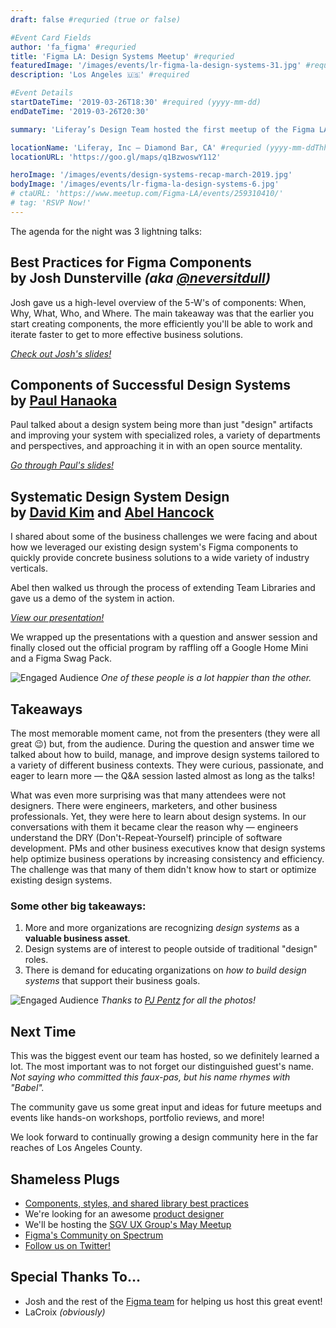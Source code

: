```yaml
---
draft: false #requried (true or false)

#Event Card Fields
author: 'fa_figma' #requried
title: 'Figma LA: Design Systems Meetup' #requried
featuredImage: '/images/events/lr-figma-la-design-systems-31.jpg' #requried
description: 'Los Angeles 🇺🇸' #required

#Event Details
startDateTime: '2019-03-26T18:30' #required (yyyy-mm-dd)
endDateTime: '2019-03-26T20:30'

summary: 'Liferay’s Design Team hosted the first meetup of the Figma LA User Group. It was an evening of fun, best practices, and practical examples for components and team libraries in the context of design systems.'

locationName: 'Liferay, Inc – Diamond Bar, CA' #requried (yyyy-mm-ddThh:mm)
locationURL: 'https://goo.gl/maps/q1BzwoswY112'

heroImage: '/images/events/design-systems-recap-march-2019.jpg'
bodyImage: '/images/events/lr-figma-la-design-systems-6.jpg'
# ctaURL: 'https://www.meetup.com/Figma-LA/events/259310410/'
# tag: 'RSVP Now!'
---
```


The agenda for the night was 3 lightning talks:

## Best Practices for Figma&nbsp;Components <br /> by Josh Dunsterville _(aka [@neversitdull](https://twitter.com/neversitdull))_

Josh gave us a high-level overview of the 5-W's of components: When, Why, What, Who, and Where. The main takeaway was that the earlier you start creating components, the more efficiently you'll be able to work and iterate faster to get to more effective business solutions.

_[Check out Josh's slides!](https://www.figma.com/proto/JPR8tC9WeOTXL9EVMMOcsSUY/event-design-systems-meetup?node-id=37%3A195&viewport=-147%2C-570%2C0.154189&scaling=scale-down&redirected=1)_

## Components of Successful Design Systems <br /> by [Paul Hanaoka](/team/hanaoka-paul)

Paul talked about a design system being more than just "design" artifacts and improving your system with specialized roles, a variety of departments and perspectives, and approaching it in with an open source mentality.

_[Go through Paul's slides!](https://www.figma.com/proto/JPR8tC9WeOTXL9EVMMOcsSUY/event-design-systems-meetup?node-id=41%3A5&viewport=-147%2C-570%2C0.154189&scaling=scale-down&redirected=1)_

## Systematic Design System&nbsp;Design <br /> by [David Kim](/team/kim-david) and [Abel Hancock](/team/hancock-abel)

I shared about some of the business challenges we were facing and about how we leveraged our existing design system's Figma components to quickly provide concrete business solutions to a wide variety of industry verticals.

Abel then walked us through the process of extending Team Libraries and gave us a demo of the system in action.

_[View our presentation!](https://www.figma.com/proto/JPR8tC9WeOTXL9EVMMOcsSUY/event-design-systems-meetup?node-id=41%3A38&viewport=-147%2C-570%2C0.154189&scaling=scale-down)_

We wrapped up the presentations with a question and answer session and finally closed out the official program by raffling off a Google Home Mini and a Figma Swag Pack.

![Engaged Audience](/images/events/lr-figma-la-design-systems-33.jpg)
_One of these people is a lot happier than the other._

## Takeaways

The most memorable moment came, not from the presenters (they were all great 😉) but, from the audience. During the question and answer time we talked about how to build, manage, and improve design systems tailored to a variety of different business contexts. They were curious, passionate, and eager to learn more — the Q&A session lasted almost as long as the talks!

What was even more surprising was that many attendees were not designers. There were engineers, marketers, and other business professionals. Yet, they were here to learn about design systems. In our conversations with them it became clear the reason why — engineers understand the DRY (Don't-Repeat-Yourself) principle of software development. PMs and other business executives know that design systems help optimize business operations by increasing consistency and efficiency. The challenge was that many of them didn't know how to start or optimize existing design systems.

### Some other big takeaways:

1. More and more organizations are recognizing _design systems_ as a **valuable business asset**.
2. Design systems are of interest to people outside of traditional "design" roles.
3. There is demand for educating organizations on _how to build design systems_ that support their business goals.

![Engaged Audience](/images/events/lr-figma-la-design-systems-22.jpg)
_Thanks to [PJ Pentz](/team/) for all the photos!_

## Next Time

This was the biggest event our team has hosted, so we definitely learned a lot. The most important was to not forget our distinguished guest's name. _Not saying who committed this faux-pas, but his name rhymes with "Babel"._

The community gave us some great input and ideas for future meetups and events like hands-on workshops, portfolio reviews, and more!

We look forward to continually growing a design community here in the far reaches of Los Angeles County.

## Shameless Plugs

-   [Components, styles, and shared library best practices](https://www.figma.com/resources/guides-and-best-practices/components-styles-and-shared-library-best-practices/)
-   We're looking for an awesome [product designer](https://liferay.design/careers/na/product-designer/)
-   We'll be hosting the [SGV UX Group's May Meetup](https://www.eventbrite.com/o/san-gabriel-valley-ux-18885418980)
-   [Figma's Community on Spectrum](https://spectrum.chat/figma)
-   [Follow us on Twitter!](https://twitter.com/liferaydesign)

## Special Thanks To…

-   Josh and the rest of the [Figma team](https://figma.com) for helping us host this great event!
-   LaCroix _(obviously)_
